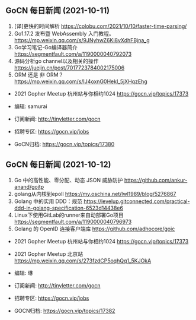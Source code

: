 ## GoCN 每日新闻 (2021-10-11)

1. [译]更快的时间解析 https://colobu.com/2021/10/10/faster-time-parsing/
2. Go1.17.2 发布暨 WebAssembly 入门教程。https://mp.weixin.qq.com/s/9JNyhwZ6Ki8vXdhFBjna_g
3. Go学习笔记-Go编译器简介 https://segmentfault.com/a/1190000040792073
4. 源码分析go channel以及相关的操作 https://juejin.cn/post/7017723784002175006
5. ORM 还是 非 ORM？https://mp.weixin.qq.com/s/IJ4oxnG0HekI_5jXHqzEhg

- 2021 Gopher Meetup 杭州站与你相约1024  https://gocn.vip/topics/17373

- 编辑: samurai
- 订阅新闻: http://tinyletter.com/gocn
- 招聘专区: https://gocn.vip/jobs
- GoCN归档: https://gocn.vip/topics/17380

## GoCN 每日新闻 (2021-10-12)

1. Go 中的高性能、零分配、动态 JSON 威胁防护 https://github.com/ankur-anand/gojtp
2. golang从内核到epoll  https://my.oschina.net/lwl1989/blog/5276867
3. Golang 中的实用 DDD：规范 https://levelup.gitconnected.com/practical-ddd-in-golang-specification-6523d14438e6
4. Linux下使用GitLab的runner来自动部署Go项目 https://segmentfault.com/a/1190000040796973
5. Golang 的 OpenID 连接客户端库 https://github.com/adhocore/goic

- 2021 Gopher Meetup 杭州站与你相约1024 https://gocn.vip/topics/17373
- 2021 Gopher Meetup 北京站 https://mp.weixin.qq.com/s/273fzdCP5oqhQq1_5KJOkA

- 编辑: 琳 
- 订阅新闻: http://tinyletter.com/gocn
- 招聘专区: https://gocn.vip/jobs
- GOCN归档: https://gocn.vip/topics/17382
